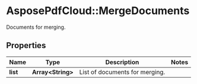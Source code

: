 ﻿# AsposePdfCloud::MergeDocuments
Documents for merging.

## Properties
Name | Type | Description | Notes
------------ | ------------- | ------------- | -------------
**list** | **Array&lt;String&gt;** | List of documents for merging. | 



